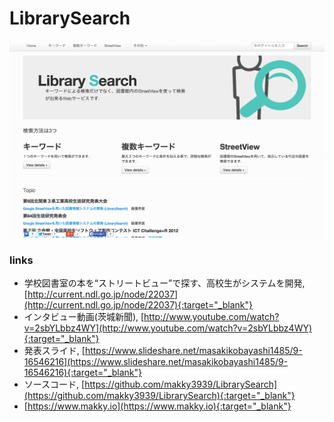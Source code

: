 LibrarySearch
=============

![image](https://github.com/makky3939/LibrarySearch/raw/master/librarysearch_1.png)

### links
- 学校図書室の本を“ストリートビュー”で探す、高校生がシステムを開発, [http://current.ndl.go.jp/node/22037](http://current.ndl.go.jp/node/22037){:target="_blank"}
- インタビュー動画(茨城新聞), [http://www.youtube.com/watch?v=2sbYLbbz4WY](http://www.youtube.com/watch?v=2sbYLbbz4WY){:target="_blank"}
- 発表スライド, [https://www.slideshare.net/masakikobayashi1485/9-16546216](https://www.slideshare.net/masakikobayashi1485/9-16546216){:target="_blank"}
- ソースコード, [https://github.com/makky3939/LibrarySearch](https://github.com/makky3939/LibrarySearch){:target="_blank"}
- [https://www.makky.io](https://www.makky.io){:target="_blank"}
